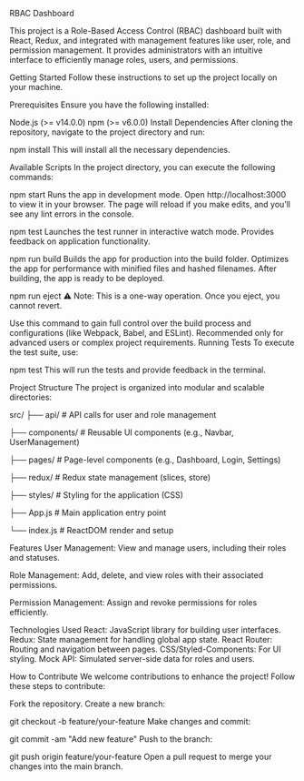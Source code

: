 RBAC Dashboard

This project is a Role-Based Access Control (RBAC) dashboard built with React, Redux, and integrated with management features like user, role, and permission management. It provides administrators with an intuitive interface to efficiently manage roles, users, and permissions.


Getting Started
Follow these instructions to set up the project locally on your machine.


Prerequisites
Ensure you have the following installed:


Node.js (>= v14.0.0)
npm (>= v6.0.0)
Install Dependencies
After cloning the repository, navigate to the project directory and run:


npm install
This will install all the necessary dependencies.


Available Scripts
In the project directory, you can execute the following commands:


npm start
Runs the app in development mode.
Open http://localhost:3000 to view it in your browser.
The page will reload if you make edits, and you’ll see any lint errors in the console.


npm test
Launches the test runner in interactive watch mode.
Provides feedback on application functionality.


npm run build
Builds the app for production into the build folder.
Optimizes the app for performance with minified files and hashed filenames.
After building, the app is ready to be deployed.


npm run eject
⚠️ Note: This is a one-way operation. Once you eject, you cannot revert.


Use this command to gain full control over the build process and configurations (like Webpack, Babel, and ESLint).
Recommended only for advanced users or complex project requirements.
Running Tests
To execute the test suite, use:


npm test
This will run the tests and provide feedback in the terminal.


Project Structure
The project is organized into modular and scalable directories:



src/
├── api/              # API calls for user and role management


├── components/       # Reusable UI components (e.g., Navbar, UserManagement)


├── pages/            # Page-level components (e.g., Dashboard, Login, Settings)


├── redux/            # Redux state management (slices, store)


├── styles/           # Styling for the application (CSS)


├── App.js            # Main application entry point


└── index.js          # ReactDOM render and setup


Features
User Management:
View and manage users, including their roles and statuses.


Role Management:
Add, delete, and view roles with their associated permissions.


Permission Management:
Assign and revoke permissions for roles efficiently.


Technologies Used
React: JavaScript library for building user interfaces.
Redux: State management for handling global app state.
React Router: Routing and navigation between pages.
CSS/Styled-Components: For UI styling.
Mock API: Simulated server-side data for roles and users.


How to Contribute
We welcome contributions to enhance the project! Follow these steps to contribute:


Fork the repository.
Create a new branch:


git checkout -b feature/your-feature
Make changes and commit:


git commit -am "Add new feature"
Push to the branch:


git push origin feature/your-feature
Open a pull request to merge your changes into the main branch.




